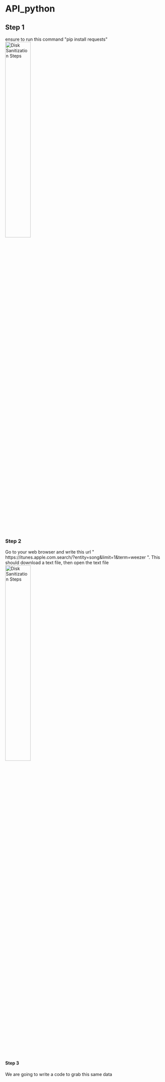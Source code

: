 # API_python


<h2>Step 1</h2>
ensure to run this command "pip install requests"
<br>
<img src="https://imgur.com/xv2CEm8.png" height="40%" width="40%" alt="Disk Sanitization Steps"/>
</br>

<h3>Step 2</h3>
Go to your web browser and write this url " https://itunes.apple.com.search/?entity=song&limit=1&term=weezer ". This should download a text file, then open the text file
<br>
<img src="https://imgur.com/sN66RvC.png" height="40%" width="40%" alt="Disk Sanitization Steps"/>
</br>

<h4>Step 3</h4>
We are going to write a code to grab this same data
